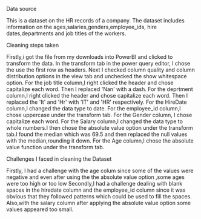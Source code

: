 
Data source

This is a dataset on the HR records of a company. The dataset includes information on the ages,salaries,genders,employee_ids, hire dates,departments and job titles of the workers.

Cleaning steps taken

Firstly,i got the file from my downloads into PowerBI and clicked to transform the data.
In the transform tab in the power query editor, I chose the use the first row as headers. Next I checked column quality and column distribution options in the view tab and unchecked the show whitespace option.
For the job title column,I right clicked the header and chose capitalize each word. Then I replaced 'Nan' with a dash.
For the deprtment column,I right clicked the header and chose capitalize each word. Then I replaced the 'It' and 'Hr' with 'IT' and 'HR' respectively.
For the HireDate column,I changed the data type to date.
For the employee_id column,I chose uppercase under the transform tab.
For the Gender column, I chose capitalize each word.
For the Salary column,I changed the data type to whole numbers.I then chose the absolute value option under the transform tab.I found the median which was 69.5 and then replaced the null values with the median,rounding it down.
For the Age column,I chose the absolute value function under the transform tab.

Challenges I faced in cleaning the Dataset

Firstly,  I had a challenge with the age colum since some of the values were negative and even after using the the absolute value option ,some ages were too high or too low
Secondly,I had a challenge dealing with blank spaces in the hiredate column and the employee_id column since it was obvious that they followed patterns which could be used to fill the spaces.
Also,with the salary column after applying the absolute value option some values appeared too small.
